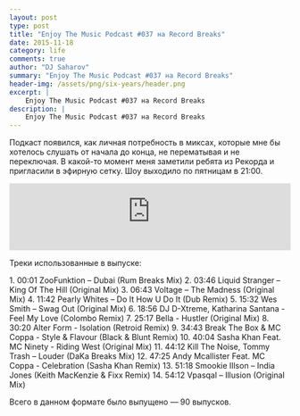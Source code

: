 ```yaml
---
layout: post
type: post
title: "Enjoy The Music Podcast #037 на Record Breaks"
date: 2015-11-18
category: life
comments: true
author: "DJ Saharov"
summary: "Enjoy The Music Podcast #037 на Record Breaks"
header-img: /assets/png/six-years/header.png
excerpt: |
    Enjoy The Music Podcast #037 на Record Breaks
description: |
    Enjoy The Music Podcast #037 на Record Breaks
---
```


<p>
<span class="firstcharacter">П</span>одкаст появился, как личная потребность в миксах, которые мне бы хотелось слушать от начала до конца, не перематывая и не переключая. В какой-то момент меня заметили ребята из Рекорда и пригласили в эфирную сетку. Шоу выходило по пятницам в 21:00.
</p>

<iframe width="100%" height="120" src="https://player-widget.mixcloud.com/widget/iframe/?hide_cover=1&feed=%2Fdjsaharovofficial%2Fenjoy-the-music-podcast-037%2F" frameborder="0" allow="encrypted-media; fullscreen; autoplay; idle-detection; speaker-selection; web-share;" ></iframe>

<p>Треки использованные в выпуске:</p>
1. 00:01 ZooFunktion – Dubai (Rum Breaks Mix)
2. 03:46 Liquid Stranger – King Of The Hill (Original Mix)
3. 06:43 Voltage – The Madness (Original Mix)
4. 11:42 Pearly Whites – Do It How U Do It (Dub Remix)
5. 15:32 Wes Smith – Swag Out (Original Mix)
6. 18:56 DJ D-Xtreme, Katharina Santana - Feel My Love (Colombo Remix)
7. 25:17 Bella - Hustler (Original Mix)
8. 30:20 Alter Form - Isolation (Retroid Remix)
9. 34:43 Break The Box & MC Coppa - Style & Flavour (Black & Blunt Remix)
10. 40:04 Sasha Khan Feat. MC Ninety - Riding West (Original Mix)
11. 44:12 Kill The Noise, Tommy Trash – Louder (DaKa Breaks Mix)
12. 47:25 Andy Mcallister Feat. MC Coppa - Celebration (Sasha Khan Remix)
13. 51:18 Smookie Illson – India Jones (Keith MacKenzie & Fixx Remix)
14. 54:12 Vpasqal – Illusion (Original Mix)

<p>Всего в данном формате было выпущено &mdash; 90 выпусков.</p>